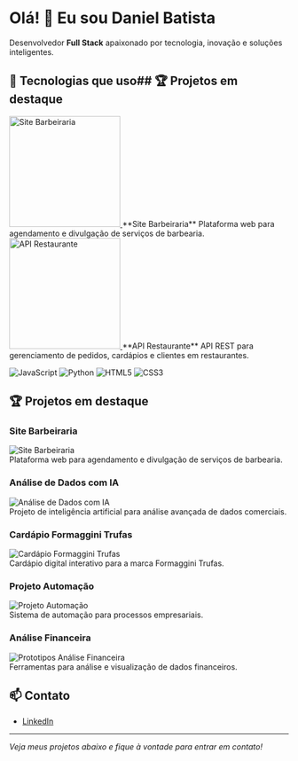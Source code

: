 # Olá! 👋 Eu sou Daniel Batista

Desenvolvedor **Full Stack** apaixonado por tecnologia, inovação e soluções inteligentes.

## 🚀 Tecnologias que uso## 🏆 Projetos em destaque

<a href="https://github.com/danielbsn1/site_barbeiaria" target="_blank">
  <img src="https://images.unsplash.com/photo-1515378791036-0648a3ef77b2?auto=format&fit=crop&w=400&q=80" alt="Site Barbeiraria" width="200"/>
</a>
**Site Barbeiraria**  
Plataforma web para agendamento e divulgação de serviços de barbearia.

<a href="https://github.com/danielbsn1/api_restaurante" target="_blank">
  <img src="https://images.unsplash.com/photo-1504674900247-0877df9cc836?auto=format&fit=crop&w=400&q=80" alt="API Restaurante" width="200"/>
</a>
**API Restaurante**  
API REST para gerenciamento de pedidos, cardápios e clientes em restaurantes.

<!-- Repita para os outros projetos, mudando os links e imagens -->

![JavaScript](https://img.shields.io/badge/JavaScript-F7DF1E?logo=javascript&logoColor=black&style=for-the-badge)
![Python](https://img.shields.io/badge/Python-3776AB?logo=python&logoColor=white&style=for-the-badge)
![HTML5](https://img.shields.io/badge/HTML5-E34F26?logo=html5&logoColor=white&style=for-the-badge)
![CSS3](https://img.shields.io/badge/CSS3-1572B6?logo=css3&logoColor=white&style=for-the-badge)

## 🏆 Projetos em destaque

### Site Barbeiraria  
![Site Barbeiraria](https://share.google/images/GuiKI37OTs4Cus6Sh)  
Plataforma web para agendamento e divulgação de serviços de barbearia.

### Análise de Dados com IA  
![Análise de Dados com IA](https://www.comececomopedireito.com.br/blog/wp-content/uploads/2024/02/analise-de-dados-com-power-bi.jpg)  
Projeto de inteligência artificial para análise avançada de dados comerciais.

### Cardápio Formaggini Trufas  
![Cardápio Formaggini Trufas](https://images.unsplash.com/photo-1502741338009-cac2772e18bc?auto=format&fit=crop&w=400&q=80)  
Cardápio digital interativo para a marca Formaggini Trufas.

### Projeto Automação  
![Projeto Automação](https://azuton.com/wp-content/uploads/2022/09/automacao-de-markerting.jpg)  
Sistema de automação para processos empresariais.

### Análise Financeira  
![Prototipos Análise Financeira](https://novo.saovicentecontabilidade.com.br/wp-content/uploads/2014/05/analises_financeiras_balanco_consultoria_empresarial_sao_vicente_contabilidade.jpg)  
Ferramentas para análise e visualização de dados financeiros.

## 📫 Contato

- [LinkedIn](www.linkedin.com/in/danielbatista-dev)


---

*Veja meus projetos abaixo e fique à vontade para entrar em contato!*

